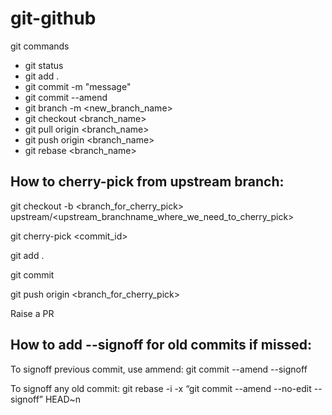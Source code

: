 # git-github

git commands
* git status
* git add .
* git commit -m "message"
* git commit --amend
* git branch -m <new_branch_name>
* git checkout <branch_name>
* git pull origin <branch_name>
* git push origin <branch_name>
* git rebase <branch_name>


## How to cherry-pick from upstream branch:

git checkout -b <branch_for_cherry_pick> upstream/<upstream_branchname_where_we_need_to_cherry_pick>

git cherry-pick <commit_id> 

git add .

git commit 

git push origin <branch_for_cherry_pick>

Raise a PR

## How to add --signoff for old commits if missed:
To signoff previous commit, use ammend:
git commit --amend --signoff

To signoff any old commit:
git rebase -i -x “git commit --amend --no-edit --signoff” HEAD~n







